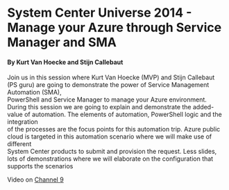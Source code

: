 # System Center Universe 2014 - Manage your Azure through Service Manager and SMA
#### By Kurt Van Hoecke and Stijn Callebaut

Join us in this session where Kurt Van Hoecke (MVP) and Stijn Callebaut (PS guru) are going to demonstrate the power of Service Management Automation (SMA),   
PowerShell and Service Manager to manage your Azure environment.   
During this session we are going to explain and demonstrate the added-value of automation. The elements of automation, PowerShell logic and the integration   
of the processes are the focus points for this automation trip. Azure public cloud is targeted in this automation scenario where we will make use of different  
System Center products to submit and provision the request. Less slides, lots of demonstrations where we will elaborate on the configuration that supports the scenarios

Video on [Channel 9][1]


[1]: https://channel9.msdn.com/Series/SCUE2014/Manage-your-Azure-through-Service-Manager-and-SMA